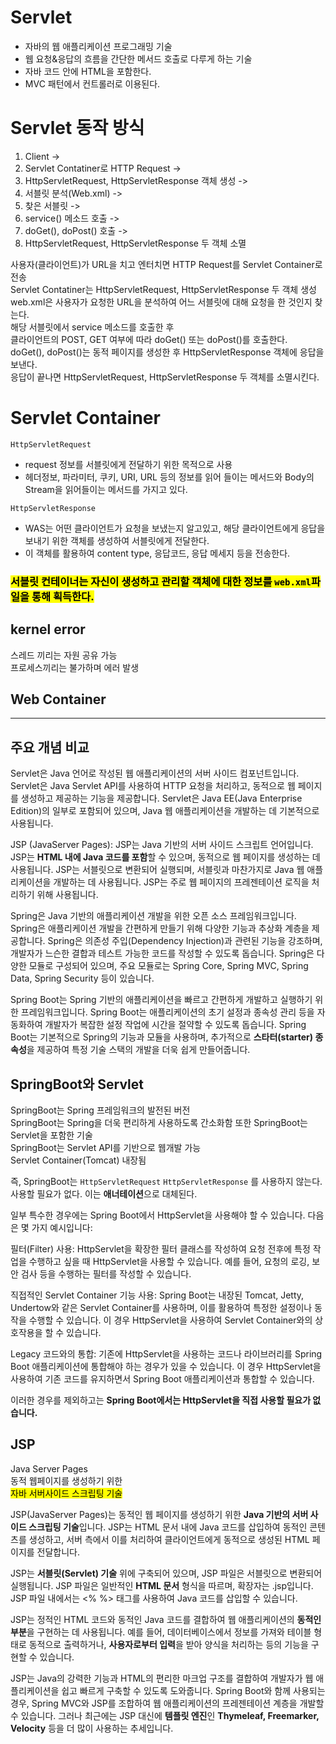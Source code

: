 
# Servlet
- 자바의 웹 애플리케이션 프로그래밍 기술
- 웹 요청&응답의 흐름을 간단한 메서드 호출로 다루게 하는 기술
- 자바 코드 안에 HTML을 포함한다.
- MVC 패턴에서 컨트롤러로 이용된다.


# Servlet 동작 방식
1. Client -> <br>
2. Servlet Contatiner로 HTTP Request ->
3. HttpServletRequest, HttpServletResponse 객체 생성 ->
4. 서블릿 분석(Web.xml) -> 
5. 찾은 서블릿 -> 
6. service() 메소드 호출 -> 
7. doGet(), doPost() 호출 -> 
8. HttpServletRequest, HttpServletResponse 두 객체 소멸

사용자(클라이언트)가 URL을 치고 엔터치면 HTTP Request를 Servlet Container로 전송 <br>
Servlet Contatiner는 HttpServletRequest, HttpServletResponse 두 객체 생성 <br>
web.xml은 사용자가 요청한 URL을 분석하여 어느 서블릿에 대해 요청을 한 것인지 찾는다. <br>
해당 서블릿에서 service 메소드를 호출한 후 <br> 클라이언트의 POST, GET 여부에 따라 doGet() 또는 doPost()를 호출한다. <br>
doGet(), doPost()는 동적 페이지를 생성한 후 HttpServletResponse 객체에 응답을 보낸다. <br>
응답이 끝나면 HttpServletRequest, HttpServletResponse 두 객체를 소멸시킨다.


# Servlet Container
`HttpServletRequest`
- request 정보를 서블릿에게 전달하기 위한 목적으로 사용
- 헤더정보, 파라미터, 쿠키, URI, URL 등의 정보를 읽어 들이는 메서드와 Body의 Stream을 읽어들이는 메서드를 가지고 있다.
  
`HttpServletResponse`
- WAS는 어떤 클라이언트가 요청을 보냈는지 알고있고, 해당 클라이언트에게 응답을 보내기 위한 객체를 생성하여 서블릿에게 전달한다.
- 이 객체를 활용하여 content type, 응답코드, 응답 메세지 등을 전송한다.
  
### <mark> 서블릿 컨테이너는 자신이 생성하고 관리할 객체에 대한 정보를 `web.xml`파일을 통해 획득한다.</mark>

## kernel error <br>
스레드 끼리는 자원 공유 가능 <br>
프로세스끼리는 불가하며 에러 발생
<br>


## Web Container


---

## 주요 개념 비교

Servlet은 Java 언어로 작성된 웹 애플리케이션의 서버 사이드 컴포넌트입니다.
Servlet은 Java Servlet API를 사용하여 HTTP 요청을 처리하고, 동적으로 웹 페이지를 생성하고 제공하는 기능을 제공합니다.
Servlet은 Java EE(Java Enterprise Edition)의 일부로 포함되어 있으며, Java 웹 애플리케이션을 개발하는 데 기본적으로 사용됩니다.

JSP (JavaServer Pages):
JSP는 Java 기반의 서버 사이드 스크립트 언어입니다.
JSP는 **HTML 내에 Java 코드를 포함**할 수 있으며, 동적으로 웹 페이지를 생성하는 데 사용됩니다.
JSP는 서블릿으로 변환되어 실행되며, 서블릿과 마찬가지로 Java 웹 애플리케이션을 개발하는 데 사용됩니다.
JSP는 주로 웹 페이지의 프레젠테이션 로직을 처리하기 위해 사용됩니다.


Spring은 Java 기반의 애플리케이션 개발을 위한 오픈 소스 프레임워크입니다.
Spring은 애플리케이션 개발을 간편하게 만들기 위해 다양한 기능과 추상화 계층을 제공합니다.
Spring은 의존성 주입(Dependency Injection)과 관련된 기능을 강조하며, 개발자가 느슨한 결합과 테스트 가능한 코드를 작성할 수 있도록 돕습니다.
Spring은 다양한 모듈로 구성되어 있으며, 주요 모듈로는 Spring Core, Spring MVC, Spring Data, Spring Security 등이 있습니다.


Spring Boot는 Spring 기반의 애플리케이션을 빠르고 간편하게 개발하고 실행하기 위한 프레임워크입니다.
Spring Boot는 애플리케이션의 초기 설정과 종속성 관리 등을 자동화하여 개발자가 복잡한 설정 작업에 시간을 절약할 수 있도록 돕습니다.
Spring Boot는 기본적으로 Spring의 기능과 모듈을 사용하며, 추가적으로 **스타터(starter) 종속성**을 제공하여 특정 기술 스택의 개발을 더욱 쉽게 만들어줍니다.

## SpringBoot와 Servlet
SpringBoot는 Spring 프레임워크의 발전된 버전<br>
SpringBoot는 Spring을 더욱 편리하게 사용하도록 간소화함
또한 SpringBoot는 Servlet을 포함한 기술 <br>
SpringBoot는 Servlet API를 기반으로 웹개발 가능<br>
Servlet Container(Tomcat) 내장됨

즉, SpringBoot는 `HttpServletRequest` `HttpServletResponse` 를 사용하지 않는다. 사용할 필요가 없다. 이는 **애너테이션**으로 대체된다.

일부 특수한 경우에는 Spring Boot에서 HttpServlet을 사용해야 할 수 있습니다. 다음은 몇 가지 예시입니다:

필터(Filter) 사용: HttpServlet을 확장한 필터 클래스를 작성하여 요청 전후에 특정 작업을 수행하고 싶을 때 HttpServlet을 사용할 수 있습니다. 예를 들어, 요청의 로깅, 보안 검사 등을 수행하는 필터를 작성할 수 있습니다.

직접적인 Servlet Container 기능 사용: Spring Boot는 내장된 Tomcat, Jetty, Undertow와 같은 Servlet Container를 사용하며, 이를 활용하여 특정한 설정이나 동작을 수행할 수 있습니다. 이 경우 HttpServlet을 사용하여 Servlet Container와의 상호작용을 할 수 있습니다.

Legacy 코드와의 통합: 기존에 HttpServlet을 사용하는 코드나 라이브러리를 Spring Boot 애플리케이션에 통합해야 하는 경우가 있을 수 있습니다. 이 경우 HttpServlet을 사용하여 기존 코드를 유지하면서 Spring Boot 애플리케이션과 통합할 수 있습니다.

이러한 경우를 제외하고는 **Spring Boot에서는 HttpServlet을 직접 사용할 필요가 없습니다.**

## JSP
Java Server Pages <br>
동적 웹페이지를 생성하기 위한 <br>
<mark>자바 서버사이드 스크립팅 기술</mark>

JSP(JavaServer Pages)는 동적인 웹 페이지를 생성하기 위한 **Java 기반의 서버 사이드 스크립팅 기술**입니다. JSP는 HTML 문서 내에 Java 코드를 삽입하여 동적인 콘텐츠를 생성하고, 서버 측에서 이를 처리하여 클라이언트에게 동적으로 생성된 HTML 페이지를 전달합니다.

JSP는 **서블릿(Servlet) 기술** 위에 구축되어 있으며, JSP 파일은 서블릿으로 변환되어 실행됩니다. JSP 파일은 일반적인 **HTML 문서** 형식을 따르며, 확장자는 .jsp입니다. JSP 파일 내에서는 <% %> 태그를 사용하여 Java 코드를 삽입할 수 있습니다.

JSP는 정적인 HTML 코드와 동적인 Java 코드를 결합하여 웹 애플리케이션의 **동적인 부분**을 구현하는 데 사용됩니다. 예를 들어, 데이터베이스에서 정보를 가져와 테이블 형태로 동적으로 출력하거나, **사용자로부터 입력**을 받아 양식을 처리하는 등의 기능을 구현할 수 있습니다.

JSP는 Java의 강력한 기능과 HTML의 편리한 마크업 구조를 결합하여 개발자가 웹 애플리케이션을 쉽고 빠르게 구축할 수 있도록 도와줍니다. Spring Boot와 함께 사용되는 경우, Spring MVC와 JSP를 조합하여 웹 애플리케이션의 프레젠테이션 계층을 개발할 수 있습니다. 그러나 최근에는 JSP 대신에 **템플릿 엔진**인 **Thymeleaf, Freemarker, Velocity** 등을 더 많이 사용하는 추세입니다.
